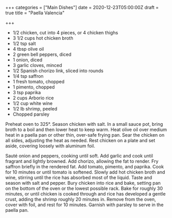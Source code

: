 +++
categories = ["Main Dishes"]
date = 2020-12-23T05:00:00Z
draft = true
title = "Paella Valencia"

+++
* 1/2 chicken, cut into 4 pieces, or 4 chicken thighs 
* 3 1/2 cups hot chicken broth 
* 1/2 tsp salt 
* 4 tbsp olive oil 
* 2 green bell peppers, diced 
* 1 onion, diced 
* 3 garlic cloves, minced 
* 1/2 Spanish chorizo link, sliced into rounds 
* 1/4 tsp saffron 
* 1 fresh tomato, chopped 
* 1 pimento, chopped 
* 3 tsp paprika 
* 2 cups Arborio rice 
* 1/2 cup white wine 
* 1/2 lb shrimp, peeled 
* Chopped parsley

Preheat oven to 325°. Season chicken with salt. In a small sauce pot, bring broth to a boil and then lower heat to keep warm. Heat olive oil over medium heat in a paella pan or other thin, over-safe frying pan. Sear the chicken on all sides, adjusting the heat as needed. Rest chicken on a plate and set aside, covering loosely with aluminum foil. 

Sauté onion and peppers, cooking until soft. Add garlic and cook until fragrant and lightly browned. Add chorizo, allowing the fat to render. Fry saffron briefly in the rendered fat. Add tomato, pimento, and paprika. Cook for 10 minutes or until tomato is softened. Slowly add hot chicken broth and wine, stirring until the rice has absorbed most of the liquid. Taste and season with salt and pepper. Bury chicken into rice and bake, setting pan on the bottom of the oven or the lowest possible rack. Bake for roughly 30 minutes, or until chicken is cooked through and rice has developed a gentle crust, adding the shrimp roughly 20 minutes in. Remove from the oven, cover with foil, and rest for 10 minutes. Garnish with parsley to serve in the paella pan.